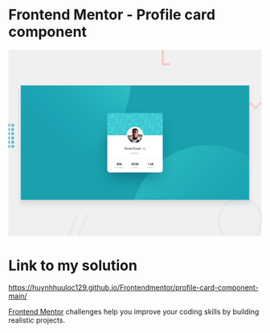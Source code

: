 # Frontend Mentor - Profile card component

![Design preview for the Profile card component coding challenge](./design/desktop-preview.jpg)

# Link to my solution

  https://huynhhuuloc129.github.io/Frontendmentor/profile-card-component-main/

[Frontend Mentor](https://www.frontendmentor.io) challenges help you improve your coding skills by building realistic projects.


